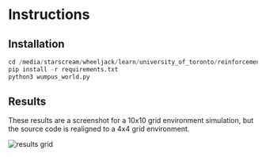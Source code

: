 # Instructions

## Installation

```python
cd /media/starscream/wheeljack/learn/university_of_toronto/reinforcement_learning/assignments/asst_1/src/main/python/wumpus_world
pip install -r requirements.txt
python3 wumpus_world.py
```

## Results

These results are a screenshot for a 10x10 grid environment simulation, but the source code is realigned to a 4x4 grid environment.

![results grid](https://github.com/lejinvarghese/reinforcement_learning/blob/main/assignments/asst_1/assets/screenshot_10x10.png)